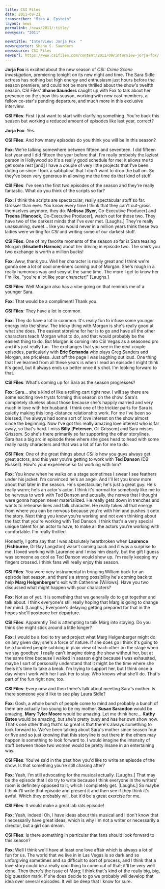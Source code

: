 ```yaml
---
title: CSI Files
date: 2011-09-21
transcriber: "Mika A. Epstein"
layout: news
permalink: /news/2011/:title/
newsyear: "2011"

newstitle: "Interview: Jorja Fox  "
newsreporter: Shane S. Saunders
newssource: CSI Files
newsurl: https://www.csifiles.com/content/2011/09/interview-jorja-fox/
---
```


**Jorja Fox** is excited about the new season of *CSI: Crime Scene Investigation*, premiering tonight on its new night and time. The Sara Sidle actress has nothing but high energy and enthusiasm just hours before the season premiere, and could not be more thrilled about the show's twelfth season. CSI Files' **Shane Saunders** caught up with Fox to talk about her presence on the show this season, working with new cast members, a fellow co-star's pending departure, and much more in this exclusive interview.

**CSI Files**: First I just want to start with clarifying something. You're back this season but working a reduced amount of episodes like last year, correct?

**Jorja Fox**: Yes.

**CSI Files**: And how many episodes do you think you will be in this season?

**Fox**: We're talking somewhere between fifteen and seventeen. I did fifteen last year and I did fifteen the year before that. I'm really probably the laziest person in Hollywood so it's a really good schedule for me; it allows me to get some rest [and] I have a couple of very little projects that I've been doting on since I took a sabbatical that I don't want to drop the ball on. So they've been very generous in allowing me the time do that kind of stuff.

**CSI Files**: I've seen the first two episodes of the season and they're really fantastic. What do you think of the scripts so far?

**Fox**: I think the scripts are spectacular; really spectacular stuff so far. Grosser than ever. You know every time I think that they can't out-gross themselves anymore, they do. **Melissa** [**Byer**, Co-Executive Producer] and **Treena** [**Hancock**, Co-Executive Producer], watch out for those two. They have two of the darkest minds that I've ever met. [Laughs.] They're really unassuming, sweet... like you would never in a million years think these two ladies were writing for *CSI* and writing some of our darkest stuff.

**CSI Files**: One of my favorite moments of the season so far is Sara teasing Morgan (**Elisabeth Harnois**) about her driving in episode two. The smirk you two exchange is worth a million bucks!

**Fox**: Aww, thank you. Well her character is really great and I think we're gonna see a lot of cool one-liners coming out of Morgan. She's rough in a really humorous way and sexy at the same time. The more I get to know her I'm like, "you're a lot like your character!" [Laughs.]

**CSI Files**: Well Morgan also has a vibe going on that reminds me of a younger Sara.

**Fox**: That would be a compliment! Thank you.

**CSI Files**: They have a lot in common.

**Fox**: They do have a lot in common. It's really fun to infuse some younger energy into the show. The tricky thing with Morgan is she's really good at what she does. The easiest storyline for her is to go and have all the other characters teach Morgan what to do, and that would probably be the easiest thing to do. But Morgan is coming into CSI Vegas as a seasoned pro and it's just really fun. The exchanges that you see in the next couple episodes, particularly with **Eric Szmanda** who plays Greg Sanders and Morgan, are priceless. Just off the page I was laughing out loud. One thing that I've learned from all these years is when I read an episode I might think it's good, but it always ends up better once it's shot. I'm looking forward to that.

**CSI Files**: What's coming up for Sara as the season progresses?

**Fox**: Sara... she's kind of like a rolling cart right now. I will say there are some exciting love trysts forming this season on the show. Sara's completely clueless about those because she's happily married and very much in love with her husband. I think one of the trickier parts for Sara is quietly making this long-distance relationship work. For me I've been so blessed; I've always had some sort of love interest on the show almost since the beginning. Now I've got this really amazing love interest who is far away, so that's hard. I miss **Billy** [**Petersen**, Gil Grissom] and Sara misses Grissom. So she's there primarily so far supporting the other storylines. Sara has a big arc in episode three where she goes head to head with some really nasty characters and that was a lot of fun for me to do.

**CSI Files**: One of the great things about *CSI* is how you guys always get great actors, and this year you're getting to work with **Ted Danson** (DB Russell). How's your experience so far working with him?

**Fox**: You know when he walks on a stage sometimes I swear I see feathers under his jacket. I'm convinced he's an angel. And I'll let you know more about that later in the season. He's spectacular; he's just a great guy. He's really warm; he's an actor's actor. I think it's normal for somebody like me to be nervous to work with Ted Danson and actually, the nerves that I thought were gonna happen never materialized. He really gets down in trenches and wants to rehearse lines and talk character. He really takes all that energy from where you can be nervous because you're with him and pushes it onto the story. Next thing you know you're working and not even thinking about the fact that you're working with Ted Danson. I think that's a very special unique talent for an actor to have; to make all the actors you're working with comfortable. I'm really thrilled.

Honestly, I gotta say that I was absolutely heartbroken when **Laurence** [**Fishburne**, Dr Ray Langston] wasn't coming back and it was a surprise to me. I loved working with Laurence and I miss him dearly, but the gift I guess was someone as cool as Ted Danson would show up. I'm really keeping my fingers crossed. I think fans will really enjoy this season.

**CSI Files**: You were very instrumental in bringing William back for an episode last season, and there's a strong possibility he's coming back to help **Marg Helgenberger**'s exit with Catherine [Willows]. Have you two discussed what might happen with your characters?

**Fox**: Not as of yet. It is something that we generally do to get together and talk about. I think everyone's still really hoping that Marg is going to change her mind. [Laughs.] Everyone's delaying getting prepared for that in the hopes she'll postpone her departure.

**CSI Files**: Apparently Ted is attempting to talk Marg into staying. Do you think she might stick around a little longer?

**Fox**: I would be a fool to try and project what Marg Helgenberger might do on any given day; she's a force of nature. If she does go I think it's going to be a hundred people sobbing in plain view of each other on the stage when we say goodbye. I really can't imagine doing the show without her, but at the same time because I walked in season eight because I was exhausted, maybe I sort of personally understand that it might be the time where she feels it's time to take a break. I'm trying to support her, but I think once a day when I work with her I ask her to stay. Who knows what she'll do. That's part of the fun right now, too.

**CSI Files**: Every now and then there's talk about meeting Sara's mother. Is there someone you'd like to see play Laura Sidle?

**Fox**: Gosh, a whole bunch of people come to mind and probably a bunch of them are actually too young to be my mother. **Susan Sarandon** would be amazing. **Mary Tyler Moore** would be amazing. Let me think here... **Kathy Bates** would be amazing, but she's pretty busy and has her own show now. That's one other thing that's so great is that there's always something to look forward to. We've been talking about Sara's mother since season four or five and so just knowing that this storyline is out there in the ethers may happen is something to look forward to. I would imagine the intensity of stuff between those two women would be pretty insane in an entertaining way.

**CSI Files**: You've said in the past how you'd like to write an episode of the show. Is that something you're still chasing after?

**Fox**: Yeah, I'm still advocating for the musical actually. [Laughs.] That may be the episode that I do try to write because I think everyone in the writers' room is definitely opposed to it, which I completely get. [Laughs.] So maybe I think I'll write that episode and present it and then see if they think it's awful. Which they probably will, but it'd be a great exercise for me.

**CSI Files**: It would make a great lab rats episode!

**Fox**: Yeah, indeed! Oh, I have ideas about this musical and I don't know that I necessarily have great ideas, which is why I'm not a writer or necessarily a director, but a girl can dream.

**CSI Files**: Is there something in particular that fans should look forward to this season?

**Fox**: Well I think we'll have at least one love affair which is always a lot of fun for us. The world that we live in in Las Vegas is so dark and so unforgiving sometimes and so difficult to sort of process, and I think that a love story could be a really cool thing to come out of that; it'll be very well done. Then there's the issue of Marg; I think that's kind of the really big, big, big question mark. If she does decide to go we probably will develop that idea over several episodes. It will be deep that I know for sure.
